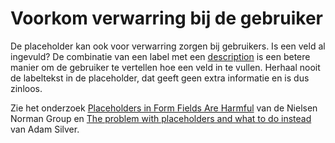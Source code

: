 # Voorkom verwarring bij de gebruiker

De placeholder kan ook voor verwarring zorgen bij gebruikers. Is een veld al ingevuld? De combinatie van een label met een [description](/richtlijnen/formulieren/descriptions) is een betere manier om de gebruiker te vertellen hoe een veld in te vullen. Herhaal nooit de labeltekst in de placeholder, dat geeft geen extra informatie en is dus zinloos.

Zie het onderzoek [<span lang="en">Placeholders in Form Fields Are Harmful</span>](https://www.nngroup.com/articles/form-design-placeholders/) van de Nielsen Norman Group en [The problem with placeholders and what to do instead](https://adamsilver.io/blog/the-problem-with-placeholders-and-what-to-do-instead/) van Adam Silver.
